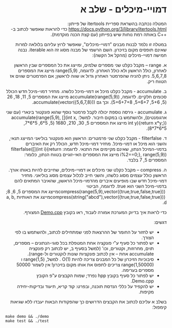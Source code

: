 <div dir="rtl" lang="he">

# דמויי-מיכלים - שלב א

המטלה נכתבה בהשראת ספריית itertools של פייתון: https://docs.python.org/3/library/itertools.html כדי להראות שאפשר לכתוב ב-++C באותה רמת נוחות שיש בפייתון (עם קצת הכנה מוקדמת). 

במטלה זו נלמד לבנות מבנים "דמויי-מיכלים", שאפשר לרוץ עליהם בלולאה למרות שאינם תופסים מקום בזיכרון. השם הרשמי של מבנה מסוג זה הוא iterable. נבנה חמישה דמויי-מיכלים (מהקל אל הקשה):

א. range – מקבל כקלט שני מספרים שלמים,
ומייצג את כל המספרים שבין הראשון לאחרון, כולל הראשון ולא כולל האחרון. לדוגמה, 
<span dir="ltr">range(5,9)</span>
	 מייצג את המספרים 
	5,6,7,8. 
	 ניתן להניח שהפרמטר האחרון גדול או שווה לראשון;
	 אם הפרמטרים שווים אז הטווח ריק.

ב. accumulate - מקבל כקלט מיכל או דמוי-מיכל כלשהו.
מחזיר דמוי-מיכל חדש הכולל סכומים חלקיים. לדוגמה, 
<span dir="ltr">accumulate(range(5,9))</span>
מייצג את המספרים
5, 11, 18, 26
(5, 5+6, 5+6+7, 5+6+7+8).
וכך גם
<span dir="ltr">accumulate(vector<int>({5,6,7,8}))</span>.

ג. accumulate - גירסה נוספת יכולה לקבל פרמטר נוסף שהוא פונקטור בינארי (עם שני ארגומנטים), ולהשתמש בו במקום חיבור. למשל:
<span dir="ltr">accumulate(range(5,9), [](int x, int y){return x*y;})</span>
מייצג את המספרים
5, 30, 210, 1680
(5, 5\*6, 5\*6\*7, 5\*6\*7\*8).

ד. filterfalse - מקבל כקלט שני פרמטרים: הראשון הוא פונקטור בוליאני המייצג תנאי, והשני הוא מיכל או דמוי-מיכל. 
מחזיר דמוי-מיכל חדש, הכולל רק את האיברים בדמוי-המיכל הנתון, שאינם מקיימים את התנאי. 
לדוגמה:
<span dir="ltr">filterfalse([](int i){return i%2==0;}, range(5,9))</span> 
מייצג את המספרים האי-זוגיים בטווח הנתון, כלומר: המספרים 5, 7 בלבד.

ה. compress – מקבל כקלט שני מיכלים או דמויי-מיכלים, שחייבים להיות באותו אורך. 
הראשון כולל עצמים מסוג כלשהו, והשני חייב לכלול עצמים מסוג בוליאני.
מחזיר דמוי-מיכל חדש שבו מופיעים איברים מהדמוי-מיכל הראשון, שהאיבר המתאים להם בדמוי-מיכל השני הוא true.
לדוגמה, הביטוי
<span dir="ltr">compress(range(5,9),vector<bool>({true,true,false,true})) </span> 
 מייצג את המספרים 5, 6, 8;
<span dir="ltr">compress(string("abcd"),vector<bool>({true,true,false,true})) </span> 
 מייצג את האותיות a, b, d.

כדי לראות איך בדיוק המערכת אמורה לעבוד, ראו בקובץ
[Demo.cpp](Demo.cpp)
המצורף.

דגשים:

* יש לחזור על החומר של ההרצאות לפני שמתחילים לכתוב, ולהשתמש בו לפי הצורך.
* יש לפתור כל סעיף ע"י פונקציה אחת המטפלת בכל סוגי-הנתונים – מספרים, תוים, מחרוזות, וקטורים, וכו' (למשל בסעיף ב, יש לכתוב רק פונקציה accumulate אחת – אין לכתוב פונקציות שונות לוקטורים ול-range).
* סיבוכיות הזיכרון של כל המבנים צריכה להיות
<span dir="ltr">O(1)</span>
. למשל, 
<span dir="ltr">range(1,5)</span>
 ו 
<span dir="ltr">range(1,50000)</span>
 צריכים לתפוס את אותו מקום בזיכרון! אין לשמור 50000 מספרים בערימה.
* יש לפתור כל סעיף בקובץ hpp נפרד; שמות הקבצים ע"פ הקובץ Demo.cpp.
* יש להקפיד על כללי הנדסת תוכנה, ובפרט: קוד קריא, תיעוד ובדיקות-יחידה מקיפות.

בשלב א עליכם לכתוב את הקבצים הדרושים כך שהפקודות הבאות יעבדו ללא שגיאות קימפול:

<div dir='ltr'>

    make demo && ./demo
	make test && ./test

</div>


</div>